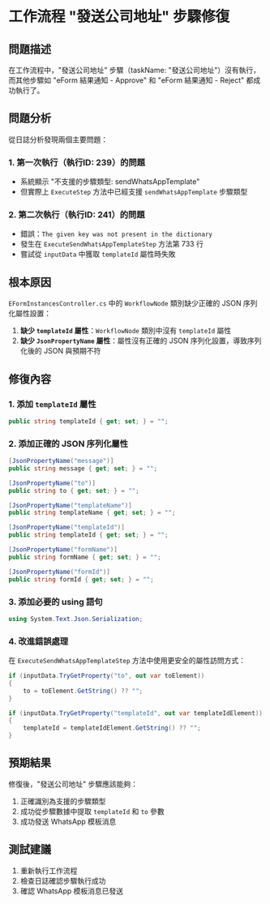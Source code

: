 # 工作流程 "發送公司地址" 步驟修復

## 問題描述
在工作流程中，"發送公司地址" 步驟（taskName: "發送公司地址"）沒有執行，而其他步驟如 "eForm 結果通知 - Approve" 和 "eForm 結果通知 - Reject" 都成功執行了。

## 問題分析
從日誌分析發現兩個主要問題：

### 1. 第一次執行（執行ID: 239）的問題
- 系統顯示 "不支援的步驟類型: sendWhatsAppTemplate"
- 但實際上 `ExecuteStep` 方法中已經支援 `sendWhatsAppTemplate` 步驟類型

### 2. 第二次執行（執行ID: 241）的問題
- 錯誤：`The given key was not present in the dictionary`
- 發生在 `ExecuteSendWhatsAppTemplateStep` 方法第 733 行
- 嘗試從 `inputData` 中獲取 `templateId` 屬性時失敗

## 根本原因
`EFormInstancesController.cs` 中的 `WorkflowNode` 類別缺少正確的 JSON 序列化屬性設置：

1. **缺少 `templateId` 屬性**：`WorkflowNode` 類別中沒有 `templateId` 屬性
2. **缺少 `JsonPropertyName` 屬性**：屬性沒有正確的 JSON 序列化設置，導致序列化後的 JSON 與預期不符

## 修復內容

### 1. 添加 `templateId` 屬性
```csharp
public string templateId { get; set; } = "";
```

### 2. 添加正確的 JSON 序列化屬性
```csharp
[JsonPropertyName("message")]
public string message { get; set; } = "";

[JsonPropertyName("to")]
public string to { get; set; } = "";

[JsonPropertyName("templateName")]
public string templateName { get; set; } = "";

[JsonPropertyName("templateId")]
public string templateId { get; set; } = "";

[JsonPropertyName("formName")]
public string formName { get; set; } = "";

[JsonPropertyName("formId")]
public string formId { get; set; } = "";
```

### 3. 添加必要的 using 語句
```csharp
using System.Text.Json.Serialization;
```

### 4. 改進錯誤處理
在 `ExecuteSendWhatsAppTemplateStep` 方法中使用更安全的屬性訪問方式：
```csharp
if (inputData.TryGetProperty("to", out var toElement))
{
    to = toElement.GetString() ?? "";
}

if (inputData.TryGetProperty("templateId", out var templateIdElement))
{
    templateId = templateIdElement.GetString() ?? "";
}
```

## 預期結果
修復後，"發送公司地址" 步驟應該能夠：
1. 正確識別為支援的步驟類型
2. 成功從步驟數據中提取 `templateId` 和 `to` 參數
3. 成功發送 WhatsApp 模板消息

## 測試建議
1. 重新執行工作流程
2. 檢查日誌確認步驟執行成功
3. 確認 WhatsApp 模板消息已發送

